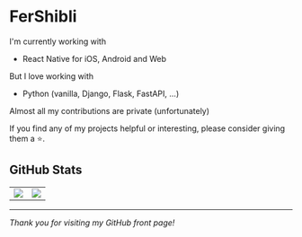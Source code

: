 # FerShibli

I'm currently working with

- React Native for iOS, Android and Web

But I love working with

- Python (vanilla, Django, Flask, FastAPI, ...)

Almost all my contributions are private (unfortunately)

If you find any of my projects helpful or interesting, please consider giving them a ⭐️.

## GitHub Stats

<table border="0" cellspacing="0" cellpadding="0">
  <tr>
    <td maxwidth="50%" align="center" valign="top">
      <img src="https://github-readme-stats-psi-weld-99.vercel.app/api?username=fershibli&hide=contributions&show=reviews,prs_merged&show_icons=true&count_private=true&private_contributions=true&include_all_commits=true&theme=neon" />
    </td>
    <td maxwidth="50%" align="center" valign="top">
      <img src="https://github-readme-stats-psi-weld-99.vercel.app/api/top-langs/?username=fershibli&count_private=true&private_contributions=true&layout=donut&theme=neon" />
    </td>
  </tr>
</table>

---

_Thank you for visiting my GitHub front page!_
